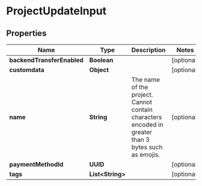 

# ProjectUpdateInput


## Properties

| Name | Type | Description | Notes |
|------------ | ------------- | ------------- | -------------|
|**backendTransferEnabled** | **Boolean** |  |  [optional] |
|**customdata** | **Object** |  |  [optional] |
|**name** | **String** | The name of the project. Cannot contain characters encoded in greater than 3 bytes such as emojis. |  [optional] |
|**paymentMethodId** | **UUID** |  |  [optional] |
|**tags** | **List&lt;String&gt;** |  |  [optional] |




